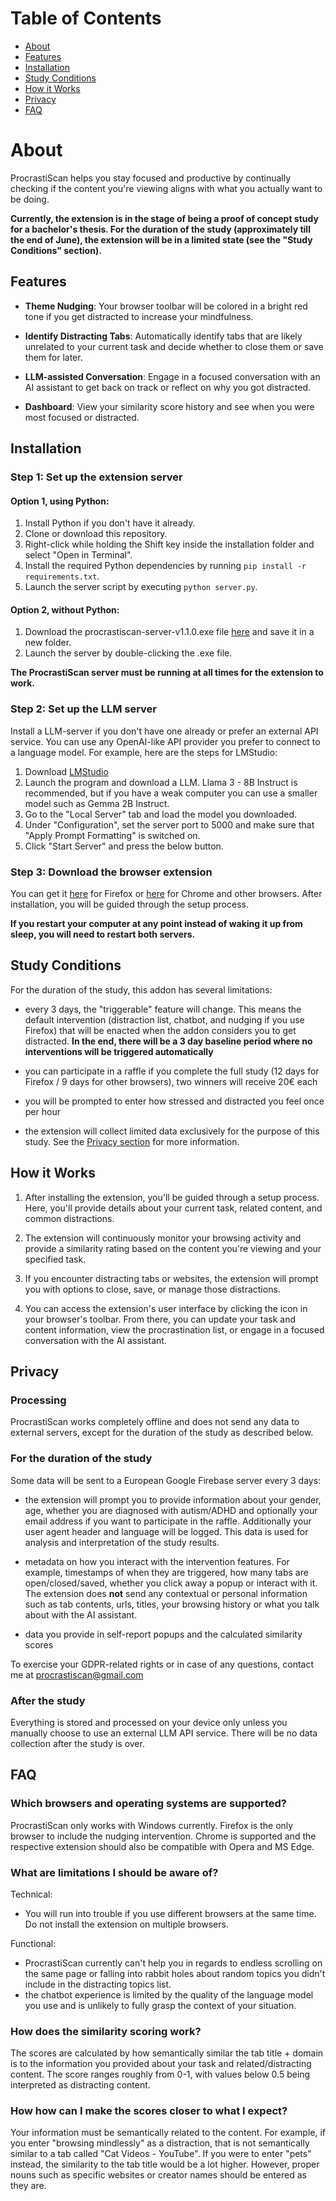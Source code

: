 
# Table of Contents
* [About](#about)
* [Features](#features)
* [Installation](#installation)
* [Study Conditions](#study-conditions)
* [How it Works](#how-it-works)
* [Privacy](#privacy)
* [FAQ](#faq)

# About

ProcrastiScan helps you stay focused and productive by continually checking if the content you're viewing aligns with what you actually want to be doing. 

**Currently, the extension is in the stage of being a proof of concept study for a bachelor's thesis. For the duration of the study (approximately till the end of June), the extension will be in a limited state (see the "Study Conditions" section).**

## Features

- **Theme Nudging**: Your browser toolbar will be colored in a bright red tone if you get distracted to increase your mindfulness.

- **Identify Distracting Tabs**: Automatically identify tabs that are likely unrelated to your current task and decide whether to close them or save them for later.

- **LLM-assisted Conversation**: Engage in a focused conversation with an AI assistant to get back on track or reflect on why you got distracted.

- **Dashboard**: View your similarity score history and see when you were most focused or distracted. 
## Installation

### Step 1: Set up the extension server
#### Option 1, using Python:
1. Install Python if you don't have it already.
2. Clone or download this repository.
3. Right-click while holding the Shift key inside the installation folder and select "Open in Terminal".
4. Install the required Python dependencies by running `pip install -r requirements.txt`.
5. Launch the server script by executing `python server.py`. 

#### Option 2, without Python: 
1. Download the procrastiscan-server-v1.1.0.exe file [here](https://github.com/Marc-Pk/ProcrastiScan/releases/tag/release) and save it in a new folder.
2. Launch the server by double-clicking the .exe file.

**The ProcrastiScan server must be running at all times for the extension to work.**

### Step 2: Set up the LLM server
Install a LLM-server if you don't have one already or prefer an external API service. You can use any OpenAI-like API provider you prefer to connect to a language model. For example, here are the steps for LMStudio:

1. Download [LMStudio](https://lmstudio.ai/)
2. Launch the program and download a LLM. Llama 3 - 8B Instruct is recommended, but if you have a weak computer you can use a smaller model such as Gemma 2B Instruct.
3. Go to the "Local Server" tab and load the model you downloaded.
4. Under "Configuration", set the server port to 5000 and make sure that "Apply Prompt Formatting" is switched on.
5. Click "Start Server" and press the below button.

### Step 3: Download the browser extension
You can get it [here](https://addons.mozilla.org/en-US/firefox/addon/procrastiscan/) for Firefox or [here](https://chromewebstore.google.com/detail/procrastiscan/pjieainhjbcopkledhjjlnajfelblpnp) for Chrome and other browsers. After installation, you will be guided through the setup process.

**If you restart your computer at any point instead of waking it up from sleep, you will need to restart both servers.**

## Study Conditions

For the duration of the study, this addon has several limitations:

- every 3 days, the "triggerable" feature will change. This means the default intervention (distraction list, chatbot, and nudging if you use Firefox) that will be enacted when the addon considers you to get distracted. **In the end, there will be a 3 day baseline period where no interventions will be triggered automatically**

- you can participate in a raffle if you complete the full study (12 days for Firefox / 9 days for other browsers), two winners will receive 20€ each

- you will be prompted to enter how stressed and distracted you feel once per hour

- the extension will collect limited data exclusively for the purpose of this study. See the [Privacy section](#privacy) for more information.

## How it Works

1. After installing the extension, you'll be guided through a setup process. Here, you'll provide details about your current task, related content, and common distractions.

2. The extension will continuously monitor your browsing activity and provide a similarity rating based on the content you're viewing and your specified task.

3. If you encounter distracting tabs or websites, the extension will prompt you with options to close, save, or manage those distractions.

4. You can access the extension's user interface by clicking the icon in your browser's toolbar. From there, you can update your task and content information, view the procrastination list, or engage in a focused conversation with the AI assistant.

## Privacy

### Processing

ProcrastiScan works completely offline and does not send any data to external servers, except for the duration of the study as described below. 

### For the duration of the study

Some data will be sent to a European Google Firebase server every 3 days:

- the extension will prompt you to provide information about your gender, age, whether you are diagnosed with autism/ADHD and optionally your email address if you want to participate in the raffle. Additionally your user agent header and language will be logged. This data is used for analysis and interpretation of the study results. 

- metadata on how you interact with the intervention features. For example, timestamps of when they are triggered, how many tabs are open/closed/saved, whether you click away a popup or interact with it. The extension does **not** send any contextual or personal information such as tab contents, urls, titles, your browsing history or what you talk about with the AI assistant.

- data you provide in self-report popups and the calculated similarity scores

To exercise your GDPR-related rights or in case of any questions, contact me at procrastiscan@gmail.com

### After the study

Everything is stored and processed on your device only unless you manually choose to use an external LLM API service. There will be no data collection after the study is over. 


## FAQ

### Which browsers and operating systems are supported?
ProcrastiScan only works with Windows currently. Firefox is the only browser to include the nudging intervention. Chrome is supported and the respective extension should also be compatible with Opera and MS Edge.

### What are limitations I should be aware of?
Technical: 
- You will run into trouble if you use different browsers at the same time. Do not install the extension on multiple browsers.

Functional:
- ProcrastiScan currently can't help you in regards to endless scrolling on the same page or falling into rabbit holes about random topics you didn't include in the distracting topics list.
- the chatbot experience is limited by the quality of the language model you use and is unlikely to fully grasp the context of your situation.

### How does the similarity scoring work?
The scores are calculated by how semantically similar the tab title + domain is to the information you provided about your task and related/distracting content. The score ranges roughly from 0-1, with values below 0.5 being interpreted as distracting content. 

### How how can I make the scores closer to what I expect?
Your information must be semantically related to the content. For example, if you enter "browsing mindlessly" as a distraction, that is not semantically similar to a tab called "Cat Videos - YouTube". If you were to enter "pets" instead, the similarity to the tab title would be a lot higher. However, proper nouns such as specific websites or creator names should be entered as they are.
